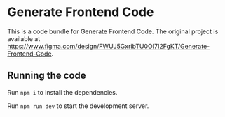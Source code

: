 
  # Generate Frontend Code

  This is a code bundle for Generate Frontend Code. The original project is available at https://www.figma.com/design/FWUJ5GxribTU0OI7I2FgKT/Generate-Frontend-Code.

  ## Running the code

  Run `npm i` to install the dependencies.

  Run `npm run dev` to start the development server.
  
